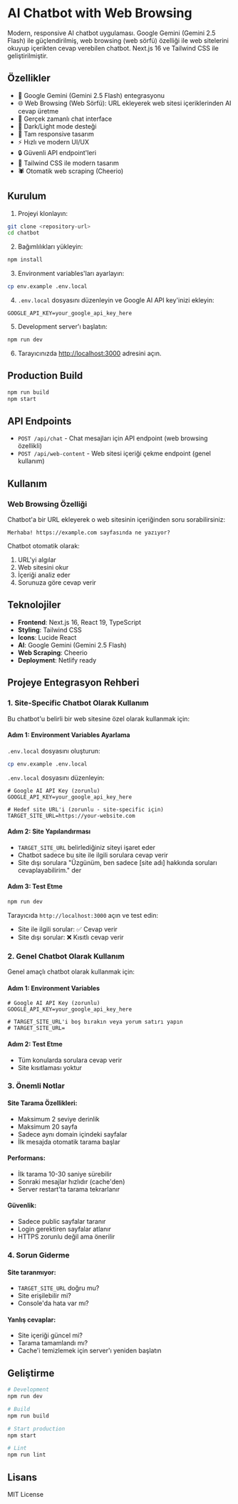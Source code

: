 # AI Chatbot with Web Browsing

Modern, responsive AI chatbot uygulaması. Google Gemini (Gemini 2.5 Flash) ile güçlendirilmiş, web browsing (web sörfü) özelliği ile web sitelerini okuyup içerikten cevap verebilen chatbot. Next.js 16 ve Tailwind CSS ile geliştirilmiştir.

## Özellikler

- 🤖 Google Gemini (Gemini 2.5 Flash) entegrasyonu
- 🌐 Web Browsing (Web Sörfü): URL ekleyerek web sitesi içeriklerinden AI cevap üretme
- 💬 Gerçek zamanlı chat interface
- 🌙 Dark/Light mode desteği
- 📱 Tam responsive tasarım
- ⚡ Hızlı ve modern UI/UX
- 🔒 Güvenli API endpoint'leri
- 🎨 Tailwind CSS ile modern tasarım
- 🕷️ Otomatik web scraping (Cheerio)

## Kurulum

1. Projeyi klonlayın:
```bash
git clone <repository-url>
cd chatbot
```

2. Bağımlılıkları yükleyin:
```bash
npm install
```

3. Environment variables'ları ayarlayın:
```bash
cp env.example .env.local
```

4. `.env.local` dosyasını düzenleyin ve Google AI API key'inizi ekleyin:
```
GOOGLE_API_KEY=your_google_api_key_here
```

5. Development server'ı başlatın:
```bash
npm run dev
```

6. Tarayıcınızda [http://localhost:3000](http://localhost:3000) adresini açın.

## Production Build

```bash
npm run build
npm start
```

## API Endpoints

- `POST /api/chat` - Chat mesajları için API endpoint (web browsing özellikli)
- `POST /api/web-content` - Web sitesi içeriği çekme endpoint (genel kullanım)

## Kullanım

### Web Browsing Özelliği

Chatbot'a bir URL ekleyerek o web sitesinin içeriğinden soru sorabilirsiniz:

```
Merhaba! https://example.com sayfasında ne yazıyor?
```

Chatbot otomatik olarak:
1. URL'yi algılar
2. Web sitesini okur
3. İçeriği analiz eder
4. Sorunuza göre cevap verir

## Teknolojiler

- **Frontend**: Next.js 16, React 19, TypeScript
- **Styling**: Tailwind CSS
- **Icons**: Lucide React
- **AI**: Google Gemini (Gemini 2.5 Flash)
- **Web Scraping**: Cheerio
- **Deployment**: Netlify ready

## Projeye Entegrasyon Rehberi

### 1. Site-Specific Chatbot Olarak Kullanım

Bu chatbot'u belirli bir web sitesine özel olarak kullanmak için:

#### Adım 1: Environment Variables Ayarlama
`.env.local` dosyasını oluşturun:
```bash
cp env.example .env.local
```

`.env.local` dosyasını düzenleyin:
```env
# Google AI API Key (zorunlu)
GOOGLE_API_KEY=your_google_api_key_here

# Hedef site URL'i (zorunlu - site-specific için)
TARGET_SITE_URL=https://your-website.com
```

#### Adım 2: Site Yapılandırması
- `TARGET_SITE_URL` belirlediğiniz siteyi işaret eder
- Chatbot sadece bu site ile ilgili sorulara cevap verir
- Site dışı sorulara "Üzgünüm, ben sadece [site adı] hakkında soruları cevaplayabilirim." der

#### Adım 3: Test Etme
```bash
npm run dev
```

Tarayıcıda `http://localhost:3000` açın ve test edin:
- Site ile ilgili sorular: ✅ Cevap verir
- Site dışı sorular: ❌ Kısıtlı cevap verir

### 2. Genel Chatbot Olarak Kullanım

Genel amaçlı chatbot olarak kullanmak için:

#### Adım 1: Environment Variables
```env
# Google AI API Key (zorunlu)
GOOGLE_API_KEY=your_google_api_key_here

# TARGET_SITE_URL'i boş bırakın veya yorum satırı yapın
# TARGET_SITE_URL=
```

#### Adım 2: Test Etme
- Tüm konularda sorulara cevap verir
- Site kısıtlaması yoktur

### 3. Önemli Notlar

#### Site Tarama Özellikleri:
- Maksimum 2 seviye derinlik
- Maksimum 20 sayfa
- Sadece aynı domain içindeki sayfalar
- İlk mesajda otomatik tarama başlar

#### Performans:
- İlk tarama 10-30 saniye sürebilir
- Sonraki mesajlar hızlıdır (cache'den)
- Server restart'ta tarama tekrarlanır

#### Güvenlik:
- Sadece public sayfalar taranır
- Login gerektiren sayfalar atlanır
- HTTPS zorunlu değil ama önerilir

### 4. Sorun Giderme

#### Site taranmıyor:
- `TARGET_SITE_URL` doğru mu?
- Site erişilebilir mi?
- Console'da hata var mı?

#### Yanlış cevaplar:
- Site içeriği güncel mi?
- Tarama tamamlandı mı?
- Cache'i temizlemek için server'ı yeniden başlatın

## Geliştirme

```bash
# Development
npm run dev

# Build
npm run build

# Start production
npm start

# Lint
npm run lint
```

## Lisans

MIT License